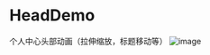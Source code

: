 # HeadDemo
个人中心头部动画（拉伸缩放，标题移动等）
![image](https://github.com/https://github.com/MaggieHXQ/HeadDemo/upload.gif)
